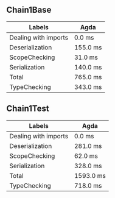 
## Chain1Base

Labels|Agda
---|---
Dealing with imports|0.0 ms
Deserialization|155.0 ms
ScopeChecking|31.0 ms
Serialization|140.0 ms
Total|765.0 ms
TypeChecking|343.0 ms


## Chain1Test

Labels|Agda
---|---
Dealing with imports|0.0 ms
Deserialization|281.0 ms
ScopeChecking|62.0 ms
Serialization|328.0 ms
Total|1593.0 ms
TypeChecking|718.0 ms

